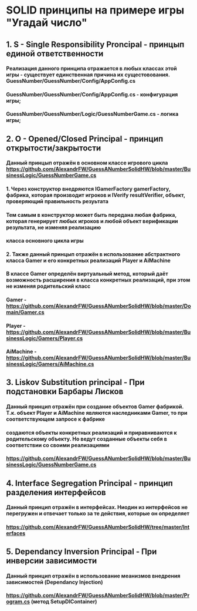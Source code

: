 # SOLID принципы на примере игры "Угадай число"

##
## 1. S - Single Responsibility Proncipal - принцып единой ответственности
#### Реализация данного принципа отражается в любых классах этой игры - существует единственная причина их сущестовования. GuessNumber/GuessNumber/Config/AppConfig.cs
#### GuessNumber/GuessNumber/Config/AppConfig.cs - конфигурация игры;
#### GuessNumber/GuessNumber/Logic/GuessNumberGame.cs - логика игры;

##
## 2. O - Opened/Closed Principal - принцип открытости/закрытости 
#### Данный принцып отражён в основном классе игрового цикла https://github.com/AlexandrFW/GuessANumberSolidHW/blob/master/BusinessLogic/GuessNumberGame.cs
#### 1. Через конструктор внедряются IGamerFactory gamerFactory, фабрика, которая производит игроков и IVerify resultVerifier, объект, проверяющий правильность резуьтата
####    Тем самым в конструктор может быть передана любая фабрика, которая генерирует любых игроков и любой объект верификации результата, не изменяя реализацию 
####    класса основного цикла игры
#### 2. Также данный принцып отражён в использование абстрактного класса Gamer и его конкретных реализаций Player и AiMachine
####    В классе Gamer определён виртуальный метод, который даёт возможность расширения в класса конкретных реализаций, при этом не изменяя родительский класс
####    Gamer - https://github.com/AlexandrFW/GuessANumberSolidHW/blob/master/Domain/Gamer.cs
####    Player - https://github.com/AlexandrFW/GuessANumberSolidHW/blob/master/BusinessLogic/Gamers/Player.cs
####    AiMachine - https://github.com/AlexandrFW/GuessANumberSolidHW/blob/master/BusinessLogic/Gamers/AiMachine.cs
##
## 3. Liskov Substitution principal - При подстановки Барбары Лисков
####  Данный принцип отражён при создание объектов Gamer фабрикой. Т.к. объект Player и AiMachine являются наследниками Gamer, то при соответствующем запросе к фабрике
####  создаются объекты конкретных реализаций и приравниваются к родительскому объекту. Но ведут созданные объекты себя в соответствии со своими реализациями
####  https://github.com/AlexandrFW/GuessANumberSolidHW/blob/master/BusinessLogic/GuessNumberGame.cs
##
## 4. Interface Segregation Principal - принцип разделения интерфейсов
####  Данный принцип отражён в интерфейсах. Ниодин из интерфейсов не перегружен и отвечает только за те действия, которые он определяет
####  https://github.com/AlexandrFW/GuessANumberSolidHW/tree/master/Interfaces 
##
## 5. Dependancy Inversion Principal - При инверсии зависимости
####  Данный принцип отражён в использование меанизмов внедрения зависимостей (Dependancy Injection)
####  https://github.com/AlexandrFW/GuessANumberSolidHW/blob/master/Program.cs (метод SetupDIContainer)

